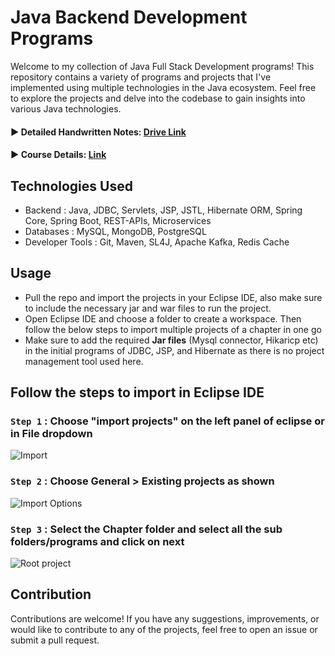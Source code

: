 # Java Backend Development Programs

Welcome to my collection of Java Full Stack Development programs! This repository contains a variety of programs and projects that I've implemented using multiple technologies in the Java ecosystem. 
Feel free to explore the projects and delve into the codebase to gain insights into various Java technologies.

#### ▶️ Detailed Handwritten Notes: <a href="https://drive.google.com/drive/u/3/folders/1g-Lal7BTqHNVgoMwT-YkQvwZS8qAEzLT"> Drive Link </a>
#### ▶️ Course Details: <a href="https://ineuron.ai/course/full-stack-java-developer"> Link </a>

## Technologies Used
- Backend : Java, JDBC, Servlets, JSP, JSTL, Hibernate ORM, Spring Core, Spring Boot, REST-APIs, Microservices
- Databases : MySQL, MongoDB, PostgreSQL
- Developer Tools : Git, Maven, SL4J, Apache Kafka, Redis Cache


## Usage
- Pull the repo and import the projects in your Eclipse IDE, also make sure to include the necessary jar and war files to run the project.
- Open Eclipse IDE and choose a folder to create a workspace. Then follow the below steps to import multiple projects of a chapter in one go
- Make sure to add the required **Jar files** (Mysql connector, Hikaricp etc) in the initial programs of JDBC, JSP, and Hibernate as there is no project management tool used here.

## Follow the steps to import in Eclipse IDE
  
  ### `Step 1` : Choose "import projects" on the left panel of eclipse or in File dropdown
  
  ![Import](https://github.com/vivekanand-vr/iNeuron-codebase/assets/116813193/590f443e-c624-4c4f-ad6f-717e7cb483da)
  
  ### `Step 2` : Choose General > Existing projects as shown
  
  ![Import Options](https://github.com/vivekanand-vr/iNeuron-codebase/assets/116813193/cd771aed-fec3-4162-a030-6100b86870fe)

  ### `Step 3` : Select the Chapter folder and select all the sub folders/programs and click on next
  
  ![Root project](https://github.com/vivekanand-vr/iNeuron-codebase/assets/116813193/a75e9449-3549-43cd-b7f3-13a5c6f5de50)

## Contribution
Contributions are welcome! If you have any suggestions, improvements, or would like to contribute to any of the projects, feel free to open an issue or submit a pull request.
